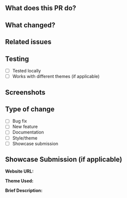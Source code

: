 ## What does this PR do?
<!-- Brief description -->

## What changed?
<!-- List main changes -->

## Related issues
<!-- Closes #123 -->

## Testing
- [ ] Tested locally
- [ ] Works with different themes (if applicable)

## Screenshots
<!-- If applicable -->

## Type of change
- [ ] Bug fix
- [ ] New feature  
- [ ] Documentation
- [ ] Style/theme
- [ ] Showcase submission

## Showcase Submission (if applicable)
**Website URL:** 
<!-- If this is a showcase submission, provide the URL -->

**Theme Used:** 
<!-- Which theme was used? -->

**Brief Description:** 
<!-- 1-2 sentence description of the site -->